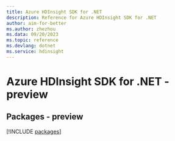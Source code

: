 ```yaml
---
title: Azure HDInsight SDK for .NET
description: Reference for Azure HDInsight SDK for .NET
author: aim-for-better
ms.author: zhezhou
ms.data: 09/20/2023
ms.topic: reference
ms.devlang: dotnet
ms.service: hdinsight
---
```

# Azure HDInsight SDK for .NET - preview
## Packages - preview
[!INCLUDE [packages](hdinsight-index.md)]